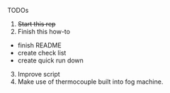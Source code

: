 TODOs

1. ~~Start this rep~~
2. Finish this how-to
  * finish README
  * create check list
  * create quick run down
3. Improve script
4. Make use of thermocouple built into fog machine.
